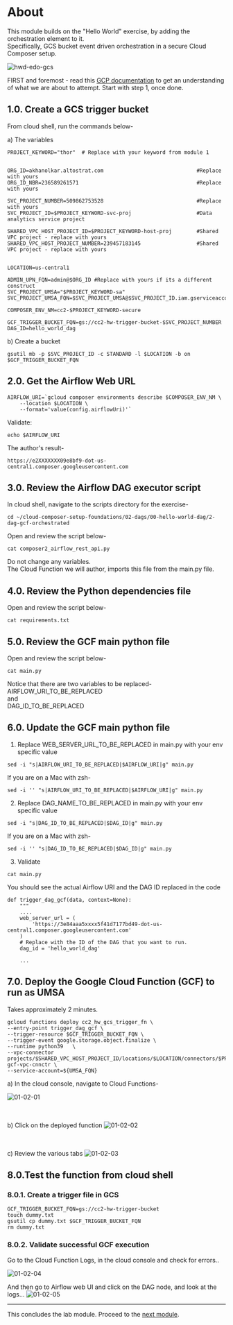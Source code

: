 # About

This module builds on the "Hello World" exercise, by adding the orchestration element to it.<br>
Specifically, GCS bucket event driven orchestration in a secure Cloud Composer setup.<br>

![hwd-edo-gcs](../00-images/hwd-edo-gcs.png)

FIRST and foremost - read this [GCP documentation](https://cloud.google.com/composer/docs/composer-2/triggering-with-gcf) to get an understanding of what we are about to attempt. Start with step 1, once done.


## 1.0. Create a GCS trigger bucket

From cloud shell, run the commands below-

a) The variables
```
PROJECT_KEYWORD="thor"  # Replace with your keyword from module 1


ORG_ID=akhanolkar.altostrat.com                              #Replace with yours
ORG_ID_NBR=236589261571                                      #Replace with yours

SVC_PROJECT_NUMBER=509862753528                              #Replace with yours
SVC_PROJECT_ID=$PROJECT_KEYWORD-svc-proj                     #Data analytics service project

SHARED_VPC_HOST_PROJECT_ID=$PROJECT_KEYWORD-host-proj        #Shared VPC project - replace with yours
SHARED_VPC_HOST_PROJECT_NUMBER=239457183145                  #Shared VPC project - replace with yours


LOCATION=us-central1

ADMIN_UPN_FQN=admin@$ORG_ID #Replace with yours if its a different construct
SVC_PROJECT_UMSA="$PROJECT_KEYWORD-sa"
SVC_PROJECT_UMSA_FQN=$SVC_PROJECT_UMSA@$SVC_PROJECT_ID.iam.gserviceaccount.com

COMPOSER_ENV_NM=cc2-$PROJECT_KEYWORD-secure

GCF_TRIGGER_BUCKET_FQN=gs://cc2-hw-trigger-bucket-$SVC_PROJECT_NUMBER
DAG_ID=hello_world_dag
```

b) Create a bucket
```
gsutil mb -p $SVC_PROJECT_ID -c STANDARD -l $LOCATION -b on $GCF_TRIGGER_BUCKET_FQN
```

## 2.0. Get the Airflow Web URL

```
AIRFLOW_URI=`gcloud composer environments describe $COMPOSER_ENV_NM \
    --location $LOCATION \
    --format='value(config.airflowUri)'`
```

Validate:
```
echo $AIRFLOW_URI
```

The author's result-
```
https://e2XXXXXXX09e8bf9-dot-us-central1.composer.googleusercontent.com
```

## 3.0. Review the Airflow DAG executor script

In cloud shell, navigate to the scripts directory for the exercise-
```
cd ~/cloud-composer-setup-foundations/02-dags/00-hello-world-dag/2-dag-gcf-orchestrated
```

Open and review the script below-
```
cat composer2_airflow_rest_api.py
```

Do not change any variables.<br>
The Cloud Function we will author, imports this file from the main.py file.

## 4.0. Review the Python dependencies file

Open and review the script below-
```
cat requirements.txt
```

## 5.0. Review the GCF main python file

Open and review the script below-
```
cat main.py
```

Notice that there are two variables to be replaced-<br>
AIRFLOW_URI_TO_BE_REPLACED<br>
and<br>
DAG_ID_TO_BE_REPLACED<br>

## 6.0. Update the GCF main python file

1. Replace WEB_SERVER_URL_TO_BE_REPLACED in main.py with your env specific value

```
sed -i "s|AIRFLOW_URI_TO_BE_REPLACED|$AIRFLOW_URI|g" main.py
```
If you are on a Mac with zsh-
```
sed -i '' "s|AIRFLOW_URI_TO_BE_REPLACED|$AIRFLOW_URI|g" main.py
```

2. Replace DAG_NAME_TO_BE_REPLACED in main.py with your env specific value
```
sed -i "s|DAG_ID_TO_BE_REPLACED|$DAG_ID|g" main.py
```
If you are on a Mac with zsh-
```
sed -i '' "s|DAG_ID_TO_BE_REPLACED|$DAG_ID|g" main.py
```

3. Validate
```
cat main.py
```

You should see the actual Airflow URI and the DAG ID replaced in the code

```
def trigger_dag_gcf(data, context=None):
    """
    ....
    web_server_url = (
        'https://3e84aaa5xxxx5f41d7177bd49-dot-us-central1.composer.googleusercontent.com'
    )
    # Replace with the ID of the DAG that you want to run.
    dag_id = 'hello_world_dag'

    ...
```


## 7.0. Deploy the Google Cloud Function (GCF) to run as UMSA

Takes approximately 2 minutes.

```
gcloud functions deploy cc2_hw_gcs_trigger_fn \
--entry-point trigger_dag_gcf \
--trigger-resource $GCF_TRIGGER_BUCKET_FQN \
--trigger-event google.storage.object.finalize \
--runtime python39   \
--vpc-connector projects/$SHARED_VPC_HOST_PROJECT_ID/locations/$LOCATION/connectors/$PROJECT_KEYWORD-gcf-vpc-cnnctr \
--service-account=${UMSA_FQN}
```

a) In the cloud console, navigate to Cloud Functions-

![01-02-01](../00-images/01-02-01.png)
<br><br><br>

b) Click on the deployed function
![01-02-02](../00-images/01-02-02.png)
<br><br><br>

c) Review the various tabs
![01-02-03](../00-images/01-02-03.png)


## 8.0.Test the function from cloud shell

### 8.0.1. Create a trigger file in GCS
```
GCF_TRIGGER_BUCKET_FQN=gs://cc2-hw-trigger-bucket
touch dummy.txt
gsutil cp dummy.txt $GCF_TRIGGER_BUCKET_FQN
rm dummy.txt
```

### 8.0.2. Validate successful GCF execution

Go to the Cloud Function Logs, in the cloud console and check for errors..

![01-02-04](../00-images/01-02-04.png)
<br>

And then go to Airflow web UI and click on the DAG node, and look at the logs...
![01-02-05](../00-images/01-02-05.png)
<br>

<hr>

This concludes the lab module. Proceed to the [next module](02e-secure-cc2-iteration1-HWD-PubSub-EDO.md).
